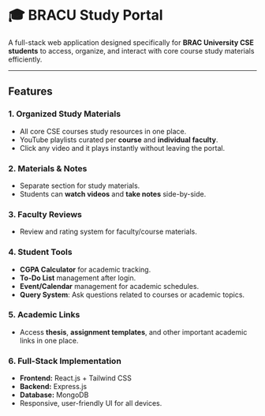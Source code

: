 # 🎓 BRACU Study Portal

A full-stack web application designed specifically for **BRAC University CSE students** to access, organize, and interact with core course study materials efficiently.

---

## **Features**

### 1. **Organized Study Materials**
- All core CSE courses study resources in one place.
- YouTube playlists curated per **course** and **individual faculty**.
- Click any video and it plays instantly without leaving the portal.

### 2. **Materials & Notes**
- Separate section for study materials.
- Students can **watch videos** and **take notes** side-by-side.

### 3. **Faculty Reviews**
- Review and rating system for faculty/course materials.

### 4. **Student Tools**
- **CGPA Calculator** for academic tracking.
- **To-Do List** management after login.
- **Event/Calendar** management for academic schedules.
- **Query System**: Ask questions related to courses or academic topics.

### 5. **Academic Links**
- Access **thesis**, **assignment templates**, and other important academic links in one place.

### 6. **Full-Stack Implementation**
- **Frontend:** React.js + Tailwind CSS
- **Backend:** Express.js
- **Database:** MongoDB
- Responsive, user-friendly UI for all devices.
